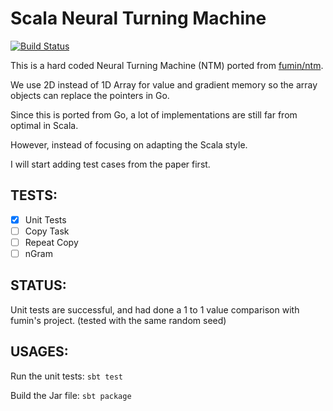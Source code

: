 # Scala Neural Turning Machine

[![Build Status](https://travis-ci.org/Wei-1/Scala-NTM.svg?branch=master)](https://travis-ci.org/Wei-1/Scala-NTM)

This is a hard coded Neural Turning Machine (NTM) ported from
[fumin/ntm](https://github.com/fumin/ntm).

We use 2D instead of 1D Array for value and gradient memory
so the array objects can replace the pointers in Go.

Since this is ported from Go,
a lot of implementations are still far from optimal in Scala.

However, instead of focusing on adapting the Scala style.

I will start adding test cases from the paper first.

## TESTS:

- [x] Unit Tests
- [ ] Copy Task
- [ ] Repeat Copy
- [ ] nGram

## STATUS:

Unit tests are successful,
and had done a 1 to 1 value comparison with fumin's project.
(tested with the same random seed)

## USAGES:

Run the unit tests: `sbt test`

Build the Jar file: `sbt package`
